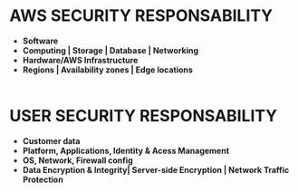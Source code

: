 # AWS SECURITY RESPONSABILITY 
* **Software**
* **Computing | Storage | Database | Networking**
* **Hardware/AWS Infrastructure**
* **Regions | Availability zones | Edge locations**
<br></br>

# USER SECURITY RESPONSABILITY
* **Customer data**
* **Platform, Applications, Identity & Acess Management**
* **OS, Network, Firewall config**
* **Data Encryption & Integrity| Server-side Encryption | Network Traffic Protection**